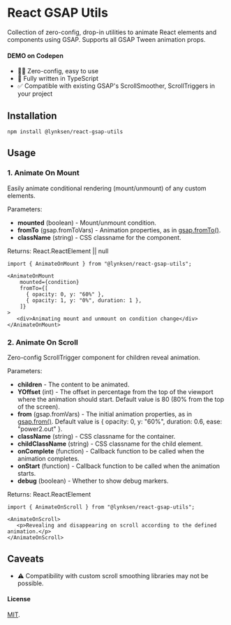 # React GSAP Utils

Collection of zero-config, drop-in utilities to animate React elements and components using GSAP.
Supports all GSAP Tween animation props.

#### DEMO on Codepen

- 👍🏻 Zero-config, easy to use
- 🧩 Fully written in TypeScript
- ✅ Compatible with existing GSAP's ScrollSmoother, ScrollTriggers in your project

## Installation

`npm install @lynksen/react-gsap-utils`

## Usage

### 1. Animate On Mount

Easily animate conditional rendering (mount/unmount) of any custom elements.

Parameters:

- **mounted** (boolean) - Mount/unmount condition.
- **fromTo** (gsap.fromToVars) - Animation properties, as in [gsap.fromTo()](<https://gsap.com/docs/v3/GSAP/gsap.fromTo()>).
- **className** (string) - CSS classname for the component.

Returns:
React.ReactElement || null

```JSX
import { AnimateOnMount } from "@lynksen/react-gsap-utils";

<AnimateOnMount
    mounted={condition}
    fromTo={[
      { opacity: 0, y: "60%" },
      { opacity: 1, y: "0%", duration: 1 },
    ]}
>
   <div>Animating mount and unmount on condition change</div>
</AnimateOnMount>
```

### 2. Animate On Scroll

Zero-config ScrollTrigger component for children reveal animation.

Parameters:

- **children** - The content to be animated.
- **YOffset** (int) - The offset in percentage from the top of the viewport where the animation should start. Default value is 80 (80% from the top of the screen).
- **from** (gsap.fromVars) - The initial animation properties, as in [gsap.from()](<https://gsap.com/docs/v3/GSAP/gsap.from()>). Default value is { opacity: 0, y: "60%", duration: 0.6, ease: "power2.out" }.
- **className** (string) - CSS classname for the container.
- **childClassName** (string) - CSS classname for the child element.
- **onComplete** (function) - Callback function to be called when the animation completes.
- **onStart** (function) - Callback function to be called when the animation starts.
- **debug** (boolean) - Whether to show debug markers.

Returns:
React.ReactElement

```JSX
import { AnimateOnScroll } from "@lynksen/react-gsap-utils";

<AnimateOnScroll>
   <p>Revealing and disappearing on scroll according to the defined animation.</p>
</AnimateOnScroll>
```

## Caveats

- ⚠️ Compatibility with custom scroll smoothing libraries may not be possible.

#### License

[MIT](LICENSE).
